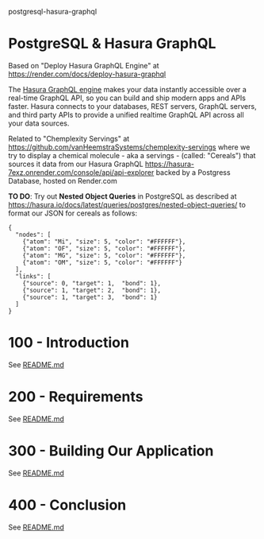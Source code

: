 postgresql-hasura-graphql
# PostgreSQL &amp; Hasura GraphQL

Based on "Deploy Hasura GraphQL Engine" at https://render.com/docs/deploy-hasura-graphql

The [Hasura GraphQL engine](https://hasura.io/docs/latest/graphql/core/index.html) makes your data instantly accessible over a real-time GraphQL API, so you can build and ship modern apps and APIs faster. Hasura connects to your databases, REST servers, GraphQL servers, and third party APIs to provide a unified realtime GraphQL API across all your data sources.

Related to "Chemplexity Servings" at https://github.com/vanHeemstraSystems/chemplexity-servings where we try to display a chemical molecule - aka a servings - (called: "Cereals") that sources it data from our Hasura GraphQL https://hasura-7exz.onrender.com/console/api/api-explorer backed by a Postgress Database, hosted on Render.com 

**TO DO**: Try out **Nested Object Queries** in PostgreSQL as described at https://hasura.io/docs/latest/queries/postgres/nested-object-queries/ to format our JSON for cereals as follows:

```
{
  "nodes": [
    {"atom": "Mi", "size": 5, "color": "#FFFFFF"},
    {"atom": "OF", "size": 5, "color": "#FFFFFF"},
    {"atom": "MG", "size": 5, "color": "#FFFFFF"},
    {"atom": "OM", "size": 5, "color": "#FFFFFF"}
  ],
  "links": [
    {"source": 0, "target": 1,  "bond": 1},
    {"source": 1, "target": 2,  "bond": 1},
    {"source": 1, "target": 3,  "bond": 1}
  ]
}
```

# 100 - Introduction

See [README.md](./100/README.md)

# 200 - Requirements

See [README.md](./200/README.md)

# 300 - Building Our Application

See [README.md](./300/README.md)

# 400 - Conclusion

See [README.md](./400/README.md)
